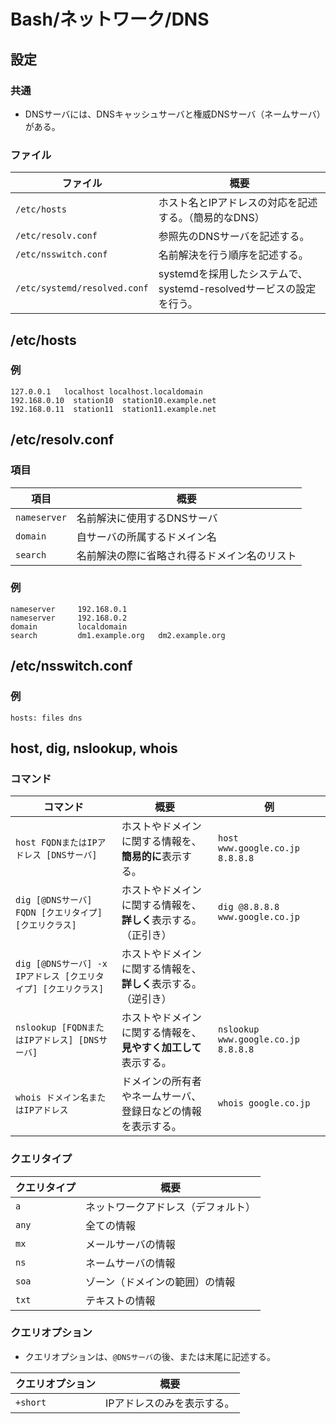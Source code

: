 # Bash/ネットワーク/DNS

## 設定

### 共通

- DNSサーバには、DNSキャッシュサーバと権威DNSサーバ（ネームサーバ）がある。

### ファイル

| ファイル                     | 概要                                                         |
| ---------------------------- | ------------------------------------------------------------ |
| `/etc/hosts`                 | ホスト名とIPアドレスの対応を記述する。（簡易的なDNS）        |
| `/etc/resolv.conf`           | 参照先のDNSサーバを記述する。                                |
| `/etc/nsswitch.conf`         | 名前解決を行う順序を記述する。                               |
| `/etc/systemd/resolved.conf` | systemdを採用したシステムで、systemd-resolvedサービスの設定を行う。 |

## /etc/hosts

### 例

```text
127.0.0.1   localhost localhost.localdomain 
192.168.0.10  station10  station10.example.net
192.168.0.11  station11  station11.example.net
```

## /etc/resolv.conf

### 項目

| 項目         | 概要                                         |
| ------------ | -------------------------------------------- |
| `nameserver` | 名前解決に使用するDNSサーバ                  |
| `domain`     | 自サーバの所属するドメイン名                 |
| `search`     | 名前解決の際に省略され得るドメイン名のリスト |

### 例

```text
nameserver     192.168.0.1
nameserver     192.168.0.2
domain         localdomain
search         dm1.example.org   dm2.example.org
```

## /etc/nsswitch.conf

### 例

```text
hosts: files dns
```

## host, dig, nslookup, whois

### コマンド

| コマンド                                                     | 概要                                                         | 例                                  |
| ------------------------------------------------------------ | ------------------------------------------------------------ | ----------------------------------- |
| `host FQDNまたはIPアドレス [DNSサーバ]`                      | ホストやドメインに関する情報を、**簡易的に**表示する。       | `host www.google.co.jp 8.8.8.8`     |
| `dig [@DNSサーバ] FQDN [クエリタイプ] [クエリクラス]`        | ホストやドメインに関する情報を、**詳しく**表示する。（正引き） | `dig @8.8.8.8 www.google.co.jp`     |
| `dig [@DNSサーバ] -x IPアドレス [クエリタイプ] [クエリクラス]` | ホストやドメインに関する情報を、**詳しく**表示する。（逆引き） |                                     |
| `nslookup [FQDNまたはIPアドレス] [DNSサーバ]`                | ホストやドメインに関する情報を、**見やすく加工して**表示する。 | `nslookup www.google.co.jp 8.8.8.8` |
| `whois ドメイン名またはIPアドレス`                           | ドメインの所有者やネームサーバ、登録日などの情報を表示する。 | `whois google.co.jp`                |

### クエリタイプ

| クエリタイプ | 概要                               |
| ------------ | ---------------------------------- |
| `a`          | ネットワークアドレス（デフォルト） |
| `any`        | 全ての情報                         |
| `mx`         | メールサーバの情報                 |
| `ns`         | ネームサーバの情報                 |
| `soa`        | ゾーン（ドメインの範囲）の情報     |
| `txt`        | テキストの情報                     |

### クエリオプション

- クエリオプションは、`@DNSサーバ`の後、または末尾に記述する。

|クエリオプション|概要|
|---|---|
|`+short`|IPアドレスのみを表示する。|
